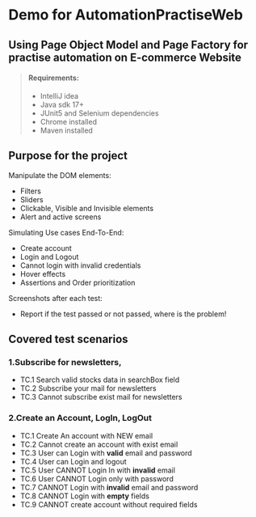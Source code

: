 # Demo for AutomationPractiseWeb

## Using Page Object Model and Page Factory for practise automation on E-commerce Website

> #### Requirements:
> - IntelliJ idea
> - Java sdk 17+
> - JUnit5 and Selenium dependencies
> - Chrome installed
> - Maven installed


## Purpose for the project

Manipulate the DOM elements:
- Filters
- Sliders
- Clickable, Visible and Invisible elements
- Alert and active screens 

Simulating Use cases End-To-End:
- Create account
- Login and Logout
- Cannot login with invalid credentials
- Hover effects 
- Assertions and Order prioritization

Screenshots after each test:
- Report if the test passed or not passed, where is the problem!

## Covered test scenarios

### 1.Subscribe for newsletters, 
- TC.1 Search valid stocks data in searchBox field
- TC.2 Subscribe your mail for newsletters
- TC.3 Cannot subscribe exist mail for newsletters







### 2.Create an Account, LogIn, LogOut
- TC.1 Create An account with NEW email
- TC.2 Cannot create an account with exist email
- TC.3 User can Login with **valid** email and password
- TC.4 User can Login and logout 
- TC.5 User CANNOT Login In with **invalid** email
- TC.6 User CANNOT Login only with password
- TC.7 CANNOT Login with **invalid** email and password
- TC.8 CANNOT Login with **empty** fields
- TC.9 CANNOT create account without required fields






